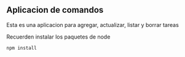 

## Aplicacion de comandos

Esta es una aplicacion para agregar, actualizar, listar y borrar tareas

Recuerden instalar los paquetes de node

```
npm install
```

